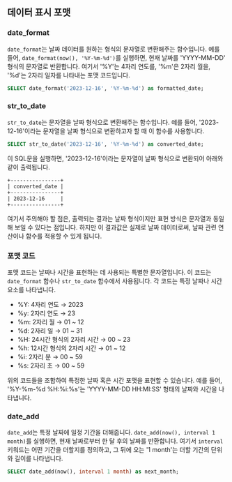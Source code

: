 ## 데이터 표시 포맷

### date_format

`date_format`는 날짜 데이터를 원하는 형식의 문자열로 변환해주는 함수입니다. 예를 들어, `date_format(now(), '%Y-%m-%d')`를 실행하면, 현재 날짜를 'YYYY-MM-DD' 형식의 문자열로 반환합니다. 여기서 '%Y'는 4자리 연도를, '%m'은 2자리 월을, '%d'는 2자리 일자를 나타내는 포맷 코드입니다.

```sql
SELECT date_format('2023-12-16', '%Y-%m-%d') as formatted_date;
```

### str_to_date

`str_to_date`는 문자열을 날짜 형식으로 변환해주는 함수입니다. 예를 들어, '2023-12-16'이라는 문자열을 날짜 형식으로 변환하고자 할 때 이 함수를 사용합니다.

```sql
SELECT str_to_date('2023-12-16', '%Y-%m-%d') as converted_date;
```

이 SQL문을 실행하면, '2023-12-16'이라는 문자열이 날짜 형식으로 변환되어 아래와 같이 출력됩니다.

```
+----------------+
| converted_date |
+----------------+
| 2023-12-16     |
+----------------+
```

여기서 주의해야 할 점은, 출력되는 결과는 날짜 형식이지만 표현 방식은 문자열과 동일해 보일 수 있다는 점입니다. 하지만 이 결과값은 실제로 날짜 데이터로써, 날짜 관련 연산이나 함수를 적용할 수 있게 됩니다.

### 포맷 코드

포맷 코드는 날짜나 시간을 표현하는 데 사용되는 특별한 문자열입니다. 이 코드는 `date_format` 함수나 `str_to_date` 함수에서 사용됩니다. 각 코드는 특정 날짜나 시간 요소를 나타냅니다.

- %Y: 4자리 연도 → 2023
- %y: 2자리 연도 → 23
- %m: 2자리 월 → 01 ~ 12
- %d: 2자리 일 → 01 ~ 31
- %H: 24시간 형식의 2자리 시간 → 00 ~ 23
- %h: 12시간 형식의 2자리 시간 → 01 ~ 12
- %i: 2자리 분 → 00 ~ 59
- %s: 2자리 초 → 00 ~ 59

위의 코드들을 조합하여 특정한 날짜 혹은 시간 포맷을 표현할 수 있습니다. 예를 들어, '%Y-%m-%d %H:%i:%s'는 'YYYY-MM-DD HH:MI:SS' 형태의 날짜와 시간을 나타냅니다.

### date_add

`date_add`는 특정 날짜에 일정 기간을 더해줍니다. `date_add(now(), interval 1 month)`를 실행하면, 현재 날짜로부터 한 달 후의 날짜를 반환합니다. 여기서 `interval` 키워드는 어떤 기간을 더할지를 정의하고, 그 뒤에 오는 '1 month'는 더할 기간의 단위와 길이를 나타냅니다.

```sql
SELECT date_add(now(), interval 1 month) as next_month;
```
